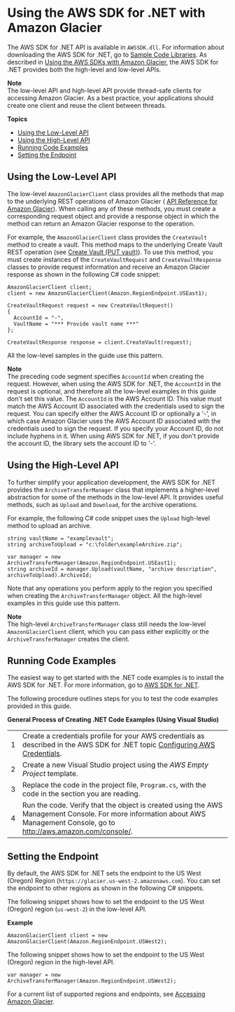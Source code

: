 # Using the AWS SDK for \.NET with Amazon Glacier<a name="using-aws-sdk-for-dot-net"></a>

The AWS SDK for \.NET API is available in `AWSSDK.dll`\. For information about downloading the AWS SDK for \.NET, go to [Sample Code Libraries](http://aws.amazon.com/sdkfornet/)\. As described in [Using the AWS SDKs with Amazon Glacier](using-aws-sdk.md), the AWS SDK for \.NET provides both the high\-level and low\-level APIs\. 

**Note**  
The low\-level API and high\-level API provide thread\-safe clients for accessing Amazon Glacier\. As a best practice, your applications should create one client and reuse the client between threads\.

**Topics**
+ [Using the Low\-Level API](#about-low-level-dotnet-api)
+ [Using the High\-Level API](#about-high-level-dotnet-api)
+ [Running Code Examples](#setting-up-and-testing-sdk-dotnet)
+ [Setting the Endpoint](#setting-sdk-dot-net-endpoint)

## Using the Low\-Level API<a name="about-low-level-dotnet-api"></a>

The low\-level `AmazonGlacierClient` class provides all the methods that map to the underlying REST operations of Amazon Glacier \( [API Reference for Amazon Glacier](amazon-glacier-api.md)\)\. When calling any of these methods, you must create a corresponding request object and provide a response object in which the method can return an Amazon Glacier response to the operation\. 

For example, the `AmazonGlacierClient` class provides the `CreateVault` method to create a vault\. This method maps to the underlying Create Vault REST operation \(see [Create Vault \(PUT vault\)](api-vault-put.md)\)\. To use this method, you must create instances of the `CreateVaultRequest` and `CreateVaultResponse` classes to provide request information and receive an Amazon Glacier response as shown in the following C\# code snippet:

```
AmazonGlacierClient client;
client = new AmazonGlacierClient(Amazon.RegionEndpoint.USEast1); 

CreateVaultRequest request = new CreateVaultRequest()
{
  AccountId = "-",
  VaultName = "*** Provide vault name ***"
};

CreateVaultResponse response = client.CreateVault(request);
```

All the low\-level samples in the guide use this pattern\. 

**Note**  
The preceding code segment specifies `AccountId` when creating the request\. However, when using the AWS SDK for \.NET, the `AccountId` in the request is optional, and therefore all the low\-level examples in this guide don't set this value\. The `AccountId` is the AWS Account ID\. This value must match the AWS Account ID associated with the credentials used to sign the request\. You can specify either the AWS Account ID or optionally a '\-', in which case Amazon Glacier uses the AWS Account ID associated with the credentials used to sign the request\. If you specify your Account ID, do not include hyphens in it\. When using AWS SDK for \.NET, if you don't provide the account ID, the library sets the account ID to '\-'\. 

## Using the High\-Level API<a name="about-high-level-dotnet-api"></a>

To further simplify your application development, the AWS SDK for \.NET provides the `ArchiveTransferManager` class that implements a higher\-level abstraction for some of the methods in the low\-level API\. It provides useful methods, such as `Upload` and `Download`, for the archive operations\. 

For example, the following C\# code snippet uses the `Upload` high\-level method to upload an archive\. 

```
string vaultName = "examplevault";
string archiveToUpload = "c:\folder\exampleArchive.zip";

var manager = new ArchiveTransferManager(Amazon.RegionEndpoint.USEast1);
string archiveId = manager.Upload(vaultName, "archive description", archiveToUpload).ArchiveId;
```

Note that any operations you perform apply to the region you specified when creating the `ArchiveTransferManager` object\. All the high\-level examples in this guide use this pattern\. 

**Note**  
The high\-level `ArchiveTransferManager` class still needs the low\-level `AmazonGlacierClient` client, which you can pass either explicitly or the `ArchiveTransferManager` creates the client\.

## Running Code Examples<a name="setting-up-and-testing-sdk-dotnet"></a>

The easiest way to get started with the \.NET code examples is to install the AWS SDK for \.NET\. For more information, go to [AWS SDK for \.NET](http://aws.amazon.com/sdkfornet/)\.  

The following procedure outlines steps for you to test the code examples provided in this guide\.


**General Process of Creating \.NET Code Examples \(Using Visual Studio\)**  

|  |  | 
| --- |--- |
| 1 | Create a credentials profile for your AWS credentials as described in the AWS SDK for \.NET topic [Configuring AWS Credentials](http://docs.aws.amazon.com/AWSSdkDocsNET/latest/DeveloperGuide/net-dg-config-creds.html)\.  | 
| 2 |  Create a new Visual Studio project using the *AWS Empty Project* template\.   | 
| 3 | Replace the code in the project file, `Program.cs`, with the code in the section you are reading\.  | 
| 4 |   Run the code\. Verify that the object is created using the AWS Management Console\. For more information about AWS Management Console, go to [http://aws\.amazon\.com/console/](http://aws.amazon.com/console/)\.  | 

## Setting the Endpoint<a name="setting-sdk-dot-net-endpoint"></a>

By default, the AWS SDK for \.NET sets the endpoint to the US West \(Oregon\) Region \(`https://glacier.us-west-2.amazonaws.com`\)\. You can set the endpoint to other regions as shown in the following C\# snippets\.

The following snippet shows how to set the endpoint to the US West \(Oregon\) region \(`us-west-2`\) in the low\-level API\.

**Example**  

```
AmazonGlacierClient client = new AmazonGlacierClient(Amazon.RegionEndpoint.USWest2);
```

The following snippet shows how to set the endpoint to the US West \(Oregon\) region in the high\-level API\.

```
var manager = new ArchiveTransferManager(Amazon.RegionEndpoint.USWest2);
```

For a current list of supported regions and endpoints, see [Accessing Amazon Glacier](amazon-glacier-accessing.md)\.